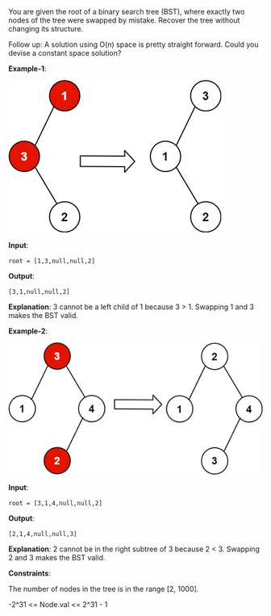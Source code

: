 You are given the root of a binary search tree (BST), where exactly two nodes of the tree were swapped by mistake. Recover the tree without changing its structure.

Follow up: A solution using O(n) space is pretty straight forward. Could you devise a constant space solution?

**Example-1**:

![example-1](./recover1.jpg)

**Input**: 

    root = [1,3,null,null,2]

**Output**: 

    [3,1,null,null,2]

**Explanation**: 3 cannot be a left child of 1 because 3 > 1. Swapping 1 and 3 makes the BST valid.


**Example-2**:

![example-2](./recover2.jpg)

**Input**: 

    root = [3,1,4,null,null,2]

**Output**: 

    [2,1,4,null,null,3]

**Explanation**: 2 cannot be in the right subtree of 3 because 2 < 3. Swapping 2 and 3 makes the BST valid.

**Constraints**:

The number of nodes in the tree is in the range [2, 1000].

-2^31 <= Node.val <= 2^31 - 1